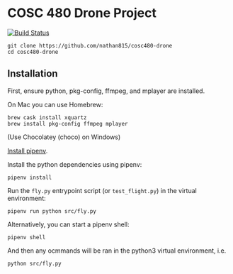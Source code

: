 # COSC 480 Drone Project

[![Build Status](https://travis-ci.com/nathan815/cosc480-drone.svg?token=Qny2uL81Nn96aTdZPDAH&branch=master)](https://travis-ci.com/nathan815/cosc480-drone)


    git clone https://github.com/nathan815/cosc480-drone
    cd cosc480-drone

## Installation

First, ensure python, pkg-config, ffmpeg, and mplayer are installed.

On Mac you can use Homebrew:

    brew cask install xquartz
    brew install pkg-config ffmpeg mplayer

(Use Chocolatey (choco) on Windows)

[Install pipenv](https://pipenv-fork.readthedocs.io/en/latest/).

Install the python dependencies using pipenv:

    pipenv install

Run the `fly.py` entrypoint script (or `test_flight.py`) in the virtual environment:

    pipenv run python src/fly.py

Alternatively, you can start a pipenv shell:

    pipenv shell
    
And then any ocmmands will be ran in the python3 virtual environment, i.e.
    
    python src/fly.py
